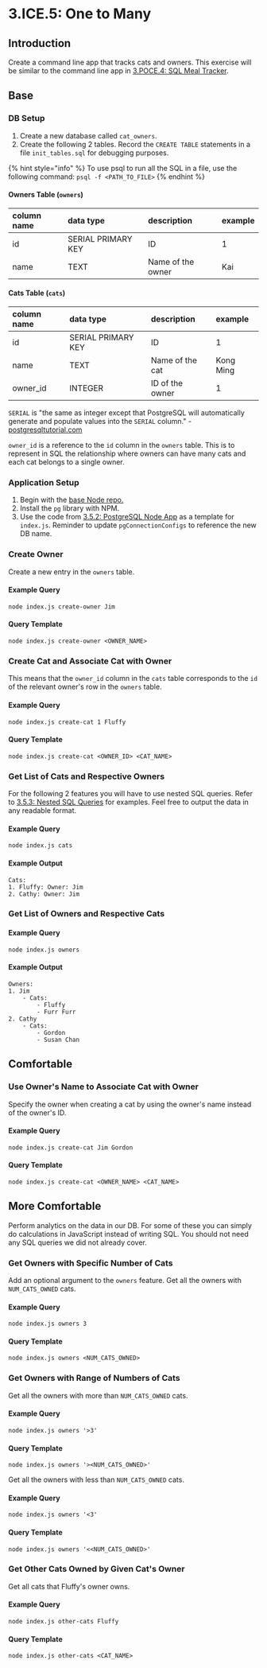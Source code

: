 # 3.ICE.5: One to Many

## Introduction

Create a command line app that tracks cats and owners. This exercise will be similar to the command line app in [3.POCE.4: SQL Meal Tracker](../3.poce-post-class-exercises/3.poce.4-sql-meal-keeper.md).

## Base

### DB Setup

1. Create a new database called `cat_owners`.
2. Create the following 2 tables. Record the `CREATE TABLE` statements in a file `init_tables.sql` for debugging purposes.

{% hint style="info" %}
To use psql to run all the SQL in a file, use the following command: `psql -f <PATH_TO_FILE>`
{% endhint %}

#### Owners Table \(`owners`\)

| column name | data type | description | example |
| :--- | :--- | :--- | :--- |
| id | SERIAL PRIMARY KEY | ID | 1 |
| name | TEXT | Name of the owner | Kai |

#### Cats Table \(`cats`\)

| column name | data type | description | example |
| :--- | :--- | :--- | :--- |
| id | SERIAL PRIMARY KEY | ID | 1 |
| name | TEXT | Name of the cat | Kong Ming |
| owner\_id | INTEGER | ID of the owner | 1 |

`SERIAL` is "the same as integer except that PostgreSQL will automatically generate and populate values into the `SERIAL` column." - [postgresqltutorial.com](https://www.postgresqltutorial.com/postgresql-data-types/#:~:text=Integer%20%28%20INT%20%29%20is%20a%204,or%20AUTOINCREMENT%20column%20in%20SQLite.)

`owner_id` is a reference to the `id` column in the `owners` table. This is to represent in SQL the relationship where owners can have many cats and each cat belongs to a single owner.

### Application Setup

1. Begin with the [base Node repo.](https://github.com/rocketacademy/base-node-bootcamp)
2. Install the `pg` library with NPM.
3. Use the code from [3.5.2: PostgreSQL Node App](../3.4-sql-applications/3.4.2-postgresql-node-app.md#select) as a template for `index.js`. Reminder to update `pgConnectionConfigs` to reference the new DB name.

### Create Owner

Create a new entry in the `owners` table.

#### Example Query

```text
node index.js create-owner Jim
```

#### Query Template

```text
node index.js create-owner <OWNER_NAME>
```

### Create Cat and Associate Cat with Owner

This means that the `owner_id` column in the `cats` table corresponds to the `id` of the relevant owner's row in the `owners` table.

#### Example Query

```text
node index.js create-cat 1 Fluffy
```

#### Query Template

```text
node index.js create-cat <OWNER_ID> <CAT_NAME>
```

### Get List of Cats and Respective Owners

For the following 2 features you will have to use nested SQL queries. Refer to [3.5.3: Nested SQL Queries](../3.4-sql-applications/3.4.3-nested-sql-queries.md) for examples. Feel free to output the data in any readable format.

#### Example Query

```text
node index.js cats
```

#### Example Output

```text
Cats:
1. Fluffy: Owner: Jim
2. Cathy: Owner: Jim
```

### Get List of Owners and Respective Cats

#### Example Query

```text
node index.js owners
```

#### Example Output

```text
Owners:
1. Jim
    - Cats:
        - Fluffy
        - Furr Furr
2. Cathy
    - Cats:
        - Gordon
        - Susan Chan
```

## Comfortable

### Use Owner's Name to Associate Cat with Owner

Specify the owner when creating a cat by using the owner's name instead of the owner's ID.

#### Example Query

```text
node index.js create-cat Jim Gordon
```

#### Query Template

```text
node index.js create-cat <OWNER_NAME> <CAT_NAME>
```

## More Comfortable

Perform analytics on the data in our DB. For some of these you can simply do calculations in JavaScript instead of writing SQL. You should not need any SQL queries we did not already cover.

### Get Owners with Specific Number of Cats

Add an optional argument to the `owners` feature. Get all the owners with `NUM_CATS_OWNED` cats.

#### Example Query

```text
node index.js owners 3
```

#### Query Template

```text
node index.js owners <NUM_CATS_OWNED>
```

### Get Owners with Range of Numbers of Cats

Get all the owners with more than `NUM_CATS_OWNED` cats.

#### Example Query

```text
node index.js owners '>3'
```

#### Query Template

```text
node index.js owners '><NUM_CATS_OWNED>'
```

Get all the owners with less than `NUM_CATS_OWNED` cats.

#### Example Query

```text
node index.js owners '<3'
```

#### Query Template

```text
node index.js owners '<<NUM_CATS_OWNED>'
```

### Get Other Cats Owned by Given Cat's Owner

Get all cats that Fluffy's owner owns.

#### Example Query

```text
node index.js other-cats Fluffy
```

#### Query Template

```text
node index.js other-cats <CAT_NAME>
```


